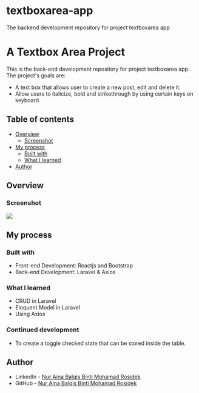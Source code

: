 # textboxarea-app
 The backend development repository for project textboxarea app

 # A Textbox Area Project
 This is the back-end development repository for project textboxarea app.
 The project's goals are:
  - A text box that allows user to create a new post, edit and delete it.
  - Allow users to italicize, bold and strikethrough by using certain keys on keyboard.

## Table of contents

- [Overview](#overview)
  - [Screenshot](#screenshot)
- [My process](#my-process)
  - [Built with](#built-with)
  - [What I learned](#what-i-learned)
- [Author](#author)


## Overview

### Screenshot

![](public/assets/todo-list-preview.png)

## My process

### Built with

- Front-end Development: Reactjs and Bootstrap
- Back-end Development: Laravel & Axios 

### What I learned

- CRUD in Laravel
- Eloquent Model in Laravel
- Using Axios

### Continued development

- To create a toggle checked state that can be stored inside the table. 

## Author

- LinkedIn - [Nur Aina Balqis Binti Mohamad Rosidek](https://www.linkedin.com/in/nabbysidek/)
- GitHub - [Nur Aina Balqis Binti Mohamad Rosidek](https://github.com/nabbysidek)
